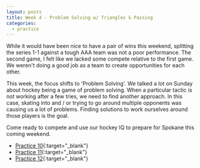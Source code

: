 ```yaml
---
layout: posts
title: Week 4 - Problem Solving w/ Triangles & Passing
categories:
  - practice
---
```


While it would have been nice to have a pair of wins this weekend, splitting the series 1-1 against a tough AAA team was not a poor performance. The second game, I felt like we lacked some compete relative to the first game. We weren't doing a good job as a team to create opportunities for each other.

This week, the focus shifts to 'Problem Solving'. We talked a lot on Sunday about hockey being a game of problem solving. When a particular tactic is not working after a few tries, we need to find another approach. In this case, skating into and / or trying to go around multiple opponents was causing us a lot of problems. Finding solutions to work ourselves around those players is the goal.

Come ready to compete and use our hockey IQ to prepare for Spokane this coming weekend.

- [Practice 10](https://www.icehockeysystems.com/share/practice/7zt1f17x){:target="_blank"}
- [Practice 11](https://www.icehockeysystems.com/share/practice/q21zh2r7){:target="_blank"}
- [Practice 12](https://www.icehockeysystems.com/share/practice/r836vl2t){:target="_blank"}
